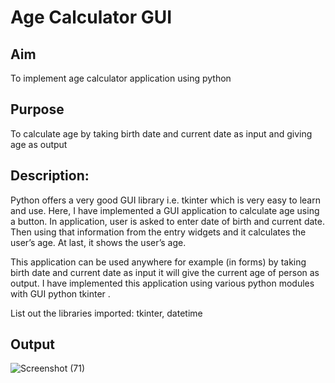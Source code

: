 # Age Calculator GUI

## Aim
To implement age calculator application using python

## Purpose
To calculate age by taking birth date and current date as input and giving age as output

## Description:

Python offers a very good GUI library i.e. tkinter which is very easy to learn and use.
Here, I have implemented a GUI application to calculate age using a button.
In application, user is asked to enter date of birth and current date.
Then using that information from the entry widgets and it calculates the user’s age.
At last, it shows the user’s age.

This application can be used anywhere for example (in forms) by taking birth date and current date as input it will give the current age of person as output.
I have implemented this application using various python modules with GUI python tkinter .

List out the libraries imported: tkinter, datetime


## Output
![Screenshot (71)](https://user-images.githubusercontent.com/55910525/123319659-52e77d00-d54e-11eb-8506-2fd68aca3b00.png)

